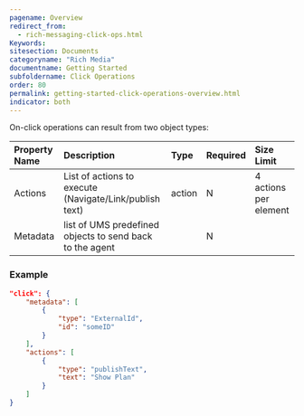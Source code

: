 ```yaml
---
pagename: Overview
redirect_from:
  - rich-messaging-click-ops.html
Keywords:
sitesection: Documents
categoryname: "Rich Media"
documentname: Getting Started
subfoldername: Click Operations
order: 80
permalink: getting-started-click-operations-overview.html
indicator: both
---
```


On-click operations can result from two object types:

| Property Name | Description | Type | Required | Size Limit |
| :--- | :--- | :--- | :--- | :--- |
| Actions | List of actions to execute (Navigate/Link/publish text) | action | N | 4 actions per element |
| Metadata | list of UMS predefined objects to send back to the agent |  | N |  |


### Example

```json
"click": {
	"metadata": [
		{
			"type": "ExternalId",
			"id": "someID"
		}
	],
	"actions": [
		{
			"type": "publishText",
			"text": "Show Plan"
		}
	]
}
```
